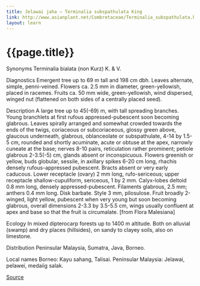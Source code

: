 ```yaml
---
title: Jelawai jaha – Terminalia subspathulata King
link: http://www.asianplant.net/Combretaceae/Terminalia_subspathulata.htm
layout: learn
---
```

# {{page.title}}

Synonyms
Terminalia bialata (non Kurz) K. & V.

Diagnostics
Emergent tree up to 69 m tall and 198 cm dbh. Leaves alternate, simple, penni-veined. Flowers ca. 2.5 mm in diameter, green-yellowish, placed in racemes. Fruits ca. 50 mm wide, green-yellowish, wind dispersed, winged nut (flattened on both sides of a centrally placed seed).

Description
A large tree up to 45(-69) m, with tall spreading branches. Young branchlets at first rufous appressed-pubescent soon becoming glabrous. Leaves spirally arranged and somewhat crowded towards the ends of the twigs, coriaceous or subcoriaceous, glossy green above, glaucous underneath, glabrous, oblanceolate or subspathulate, 4-14 by 1.5-5 cm, rounded and shortly acuminate, acute or obtuse at the apex, narrowly cuneate at the base; nerves 8-10 pairs, reticulation rather prominent; petiole glabrous 2-3.5(-5) cm, glands absent or inconspicuous. Flowers greenish or yellow, buds globular, sessile, in axillary spikes 6-20 cm long, rhachis densely rufous-appressed pubescent. Bracts absent or very early caducous. Lower receptacle (ovary) 2 mm long, rufo-sericeous; upper receptacle shallow-cupuliform, sericeous, 1 by 2 mm. Calyx-lobes deltoid 0.8 mm long, densely appressed-pubescent. Filaments glabrous, 2.5 mm; anthers 0.4 mm long. Disk barbate. Style 3 mm, pilosulose. Fruit broadly 2-winged, light yellow, pubescent when very young but soon becoming glabrous, overall dimensions 2-3.3 by 3.5-5.5 cm, wings usually confluent at apex and base so that the fruit is circumalate. [from Flora Malesiana]

Ecology
In mixed dipterocarp forests up to 1400 m altitude. Both on alluvial (swamp) and dry places (hillsides), on sandy to clayey soils, also on limestone.

Distribution
Peninsular Malaysia, Sumatra, Java, Borneo.

Local names
Borneo: Kayu sahang, Talisai.
Peninsular Malaysia: Jelawai, pelawei, medaiig salak.

[Source](page.link)
